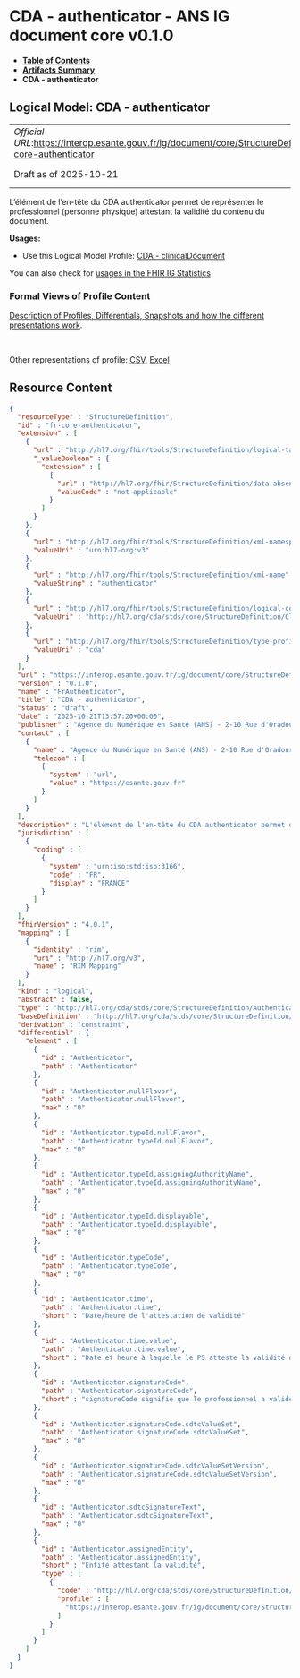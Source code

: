 # CDA - authenticator - ANS IG document core v0.1.0

* [**Table of Contents**](toc.md)
* [**Artifacts Summary**](artifacts.md)
* **CDA - authenticator**

## Logical Model: CDA - authenticator 

| | |
| :--- | :--- |
| *Official URL*:https://interop.esante.gouv.fr/ig/document/core/StructureDefinition/fr-core-authenticator | *Version*:0.1.0 |
| Draft as of 2025-10-21 | *Computable Name*:FrAuthenticator |

 
L’élément de l’en-tête du CDA authenticator permet de représenter le professionnel (personne physique) attestant la validité du contenu du document. 

**Usages:**

* Use this Logical Model Profile: [CDA - clinicalDocument](StructureDefinition-fr-core-clinical-document.md)

You can also check for [usages in the FHIR IG Statistics](https://packages2.fhir.org/xig/ans.document.fr.core|current/StructureDefinition/fr-core-authenticator)

### Formal Views of Profile Content

 [Description of Profiles, Differentials, Snapshots and how the different presentations work](http://build.fhir.org/ig/FHIR/ig-guidance/readingIgs.html#structure-definitions). 

 

Other representations of profile: [CSV](StructureDefinition-fr-core-authenticator.csv), [Excel](StructureDefinition-fr-core-authenticator.xlsx) 



## Resource Content

```json
{
  "resourceType" : "StructureDefinition",
  "id" : "fr-core-authenticator",
  "extension" : [
    {
      "url" : "http://hl7.org/fhir/tools/StructureDefinition/logical-target",
      "_valueBoolean" : {
        "extension" : [
          {
            "url" : "http://hl7.org/fhir/StructureDefinition/data-absent-reason",
            "valueCode" : "not-applicable"
          }
        ]
      }
    },
    {
      "url" : "http://hl7.org/fhir/tools/StructureDefinition/xml-namespace",
      "valueUri" : "urn:hl7-org:v3"
    },
    {
      "url" : "http://hl7.org/fhir/tools/StructureDefinition/xml-name",
      "valueString" : "authenticator"
    },
    {
      "url" : "http://hl7.org/fhir/tools/StructureDefinition/logical-container",
      "valueUri" : "http://hl7.org/cda/stds/core/StructureDefinition/ClinicalDocument"
    },
    {
      "url" : "http://hl7.org/fhir/tools/StructureDefinition/type-profile-style",
      "valueUri" : "cda"
    }
  ],
  "url" : "https://interop.esante.gouv.fr/ig/document/core/StructureDefinition/fr-core-authenticator",
  "version" : "0.1.0",
  "name" : "FrAuthenticator",
  "title" : "CDA - authenticator",
  "status" : "draft",
  "date" : "2025-10-21T13:57:20+00:00",
  "publisher" : "Agence du Numérique en Santé (ANS) - 2-10 Rue d'Oradour-sur-Glane, 75015 Paris",
  "contact" : [
    {
      "name" : "Agence du Numérique en Santé (ANS) - 2-10 Rue d'Oradour-sur-Glane, 75015 Paris",
      "telecom" : [
        {
          "system" : "url",
          "value" : "https://esante.gouv.fr"
        }
      ]
    }
  ],
  "description" : "L'élément de l'en-tête du CDA authenticator permet de représenter le professionnel (personne physique) attestant la validité du contenu du document.",
  "jurisdiction" : [
    {
      "coding" : [
        {
          "system" : "urn:iso:std:iso:3166",
          "code" : "FR",
          "display" : "FRANCE"
        }
      ]
    }
  ],
  "fhirVersion" : "4.0.1",
  "mapping" : [
    {
      "identity" : "rim",
      "uri" : "http://hl7.org/v3",
      "name" : "RIM Mapping"
    }
  ],
  "kind" : "logical",
  "abstract" : false,
  "type" : "http://hl7.org/cda/stds/core/StructureDefinition/Authenticator",
  "baseDefinition" : "http://hl7.org/cda/stds/core/StructureDefinition/Authenticator",
  "derivation" : "constraint",
  "differential" : {
    "element" : [
      {
        "id" : "Authenticator",
        "path" : "Authenticator"
      },
      {
        "id" : "Authenticator.nullFlavor",
        "path" : "Authenticator.nullFlavor",
        "max" : "0"
      },
      {
        "id" : "Authenticator.typeId.nullFlavor",
        "path" : "Authenticator.typeId.nullFlavor",
        "max" : "0"
      },
      {
        "id" : "Authenticator.typeId.assigningAuthorityName",
        "path" : "Authenticator.typeId.assigningAuthorityName",
        "max" : "0"
      },
      {
        "id" : "Authenticator.typeId.displayable",
        "path" : "Authenticator.typeId.displayable",
        "max" : "0"
      },
      {
        "id" : "Authenticator.typeCode",
        "path" : "Authenticator.typeCode",
        "max" : "0"
      },
      {
        "id" : "Authenticator.time",
        "path" : "Authenticator.time",
        "short" : "Date/heure de l'attestation de validité"
      },
      {
        "id" : "Authenticator.time.value",
        "path" : "Authenticator.time.value",
        "short" : "Date et heure à laquelle le PS atteste la validité des informations portées sur le document. Précisée à la seconde avec précision du décalage par rapport au temps universel (UTC)"
      },
      {
        "id" : "Authenticator.signatureCode",
        "path" : "Authenticator.signatureCode",
        "short" : "signatureCode signifie que le professionnel a validé les informations portées sur le document."
      },
      {
        "id" : "Authenticator.signatureCode.sdtcValueSet",
        "path" : "Authenticator.signatureCode.sdtcValueSet",
        "max" : "0"
      },
      {
        "id" : "Authenticator.signatureCode.sdtcValueSetVersion",
        "path" : "Authenticator.signatureCode.sdtcValueSetVersion",
        "max" : "0"
      },
      {
        "id" : "Authenticator.sdtcSignatureText",
        "path" : "Authenticator.sdtcSignatureText",
        "max" : "0"
      },
      {
        "id" : "Authenticator.assignedEntity",
        "path" : "Authenticator.assignedEntity",
        "short" : "Entité attestant la validité",
        "type" : [
          {
            "code" : "http://hl7.org/cda/stds/core/StructureDefinition/AssignedEntity",
            "profile" : [
              "https://interop.esante.gouv.fr/ig/document/core/StructureDefinition/fr-core-assigned-entity"
            ]
          }
        ]
      }
    ]
  }
}

```
